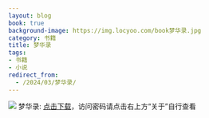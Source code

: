 ```yaml
---
layout: blog
book: true
background-image: https://img.locyoo.com/book梦华录.jpg
category: 书籍
title: 梦华录
tags:
- 书籍
- 小说
redirect_from:
  - /2024/03/梦华录/
---
```

![](https://img.locyoo.com/book梦华录.jpg)
梦华录: <a name = "ref1" href="https://url18.ctfile.com/f/50983618-1437032804-41fd07?p=3619">点击下载</a>，访问密码请点击右上方“关于”自行查看